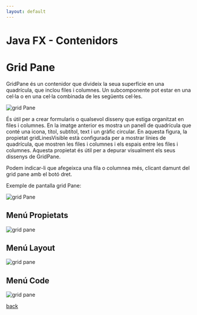```yaml
---
layout: default
---
```


# Java FX - Contenidors

# Grid Pane


GridPane és un contenidor que divideix la seua superfície en una quadrícula, que inclou files i columnes. Un subcomponente pot estar en una cel·la o en una cel·la combinada de les següents cel·les.

![grid Pane](./images/gridPane1.png)

És útil per a crear formularis o qualsevol disseny que estiga organitzat en files i columnes. En la imatge anterior es mostra un panell de quadrícula que conté una icona, títol, subtítol, text i un gràfic circular. En aquesta figura, la propietat gridLinesVisible està configurada per a mostrar línies de quadrícula, que mostren les files i columnes i els espais entre les files i columnes. Aquesta propietat és útil per a depurar visualment els seus dissenys de GridPane.

Podem indicar-li que afegeixca una fila o columnea més, clicant damunt del grid pane amb el botó dret.

Exemple de pantalla grid Pane:

![grid Pane](./images/gridPane2.png)

## Menú Propietats

![grid pane](images/gridPropierties.png)

## Menú Layout

![grid pane](images/flowLayer.png)

## Menú Code

![grid pane](images/borderPane9.png)







[back](../../javafx.html)

